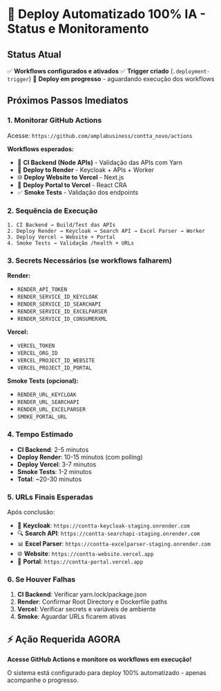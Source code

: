 # 🚀 Deploy Automatizado 100% IA - Status e Monitoramento

## Status Atual
✅ **Workflows configurados e ativados**
✅ **Trigger criado** (`.deployment-trigger`)
🔄 **Deploy em progresso** - aguardando execução dos workflows

## Próximos Passos Imediatos

### 1. Monitorar GitHub Actions
Acesse: `https://github.com/amplabusiness/contta_novo/actions`

**Workflows esperados:**
- 🔨 **CI Backend (Node APIs)** - Validação das APIs com Yarn
- 🚀 **Deploy to Render** - Keycloak + APIs + Worker
- 🌐 **Deploy Website to Vercel** - Next.js  
- 📱 **Deploy Portal to Vercel** - React CRA
- ✅ **Smoke Tests** - Validação dos endpoints

### 2. Sequência de Execução
```
1. CI Backend → Build/Test das APIs
2. Deploy Render → Keycloak → Search API → Excel Parser → Worker
3. Deploy Vercel → Website + Portal 
4. Smoke Tests → Validação /health + URLs
```

### 3. Secrets Necessários (se workflows falharem)
**Render:**
- `RENDER_API_TOKEN`
- `RENDER_SERVICE_ID_KEYCLOAK`
- `RENDER_SERVICE_ID_SEARCHAPI`
- `RENDER_SERVICE_ID_EXCELPARSER`
- `RENDER_SERVICE_ID_CONSUMERXML`

**Vercel:**
- `VERCEL_TOKEN`
- `VERCEL_ORG_ID`
- `VERCEL_PROJECT_ID_WEBSITE`
- `VERCEL_PROJECT_ID_PORTAL`

**Smoke Tests (opcional):**
- `RENDER_URL_KEYCLOAK`
- `RENDER_URL_SEARCHAPI`
- `RENDER_URL_EXCELPARSER`
- `SMOKE_PORTAL_URL`

### 4. Tempo Estimado
- **CI Backend**: 2-5 minutos
- **Deploy Render**: 10-15 minutos (com polling)
- **Deploy Vercel**: 3-7 minutos
- **Smoke Tests**: 1-2 minutos
- **Total**: ~20-30 minutos

### 5. URLs Finais Esperadas
Após conclusão:
- 🔐 **Keycloak**: `https://contta-keycloak-staging.onrender.com`
- 🔍 **Search API**: `https://contta-searchapi-staging.onrender.com`
- 📊 **Excel Parser**: `https://contta-excelparser-staging.onrender.com`
- 🌐 **Website**: `https://contta-website.vercel.app`
- 📱 **Portal**: `https://contta-portal.vercel.app`

### 6. Se Houver Falhas
1. **CI Backend**: Verificar yarn.lock/package.json
2. **Render**: Confirmar Root Directory e Dockerfile paths
3. **Vercel**: Verificar secrets e variáveis de ambiente
4. **Smoke**: Aguardar URLs ficarem ativas

## ⚡ Ação Requerida AGORA
**Acesse GitHub Actions e monitore os workflows em execução!**

O sistema está configurado para deploy 100% automatizado - apenas acompanhe o progresso.
